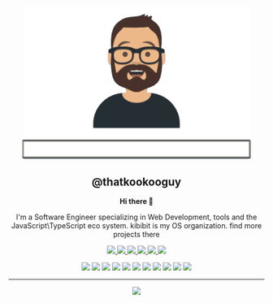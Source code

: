 

<p align="center">
  <a href="https://github.com/thatkookooguy" target="blank"><img src="2020-10-17-12-58-11.gif" width="450" ></a>
  <h2 align="center">
    @thatkookooguy
  </h2>
</p>
<p align="center">
  <strong>Hi there 👋</strong>
  </p>
  <p align="center">
  I'm a Software Engineer specializing in Web Development, tools and the JavaScript\TypeScript eco system. kibibit is my OS organization. find more projects there
</p>
<p align="center">
  <a href="https://stackoverflow.com/story/neilkalman">
    <img src="http://img.shields.io/static/v1?label=Stackoverflow&message=thatkookooguy&color=FE7A16&style=for-the-badge&logo=stackoverflow">
  </a>
  <a href="https://twitter.com/thatkookooguy">
    <img src="http://img.shields.io/static/v1?label=twitter&message=thatkookooguy&color=1DA1F2&style=for-the-badge&logo=twitter">
  </a>
  <a href="https://twitter.com/kibibit_opensrc">
    <img src="http://img.shields.io/static/v1?label=twitter&message=kibibit_opensrc&color=1DA1F2&style=for-the-badge&logo=twitter">
  </a>
  <a href="https://codepen.io/neilkalman">
    <img src="http://img.shields.io/static/v1?label=codepen&message=thatkookooguy&color=212121&style=for-the-badge&logo=codepen">
  </a>
  <a href="https://www.linkedin.com/in/neil-kalman/">
    <img src="http://img.shields.io/static/v1?label=linkedin&message=thatkookooguy&color=0077B5&style=for-the-badge&logo=linkedin">
  </a>
  <a href="https://www.twitch.tv/thatkookooguy">
    <img src="http://img.shields.io/static/v1?label=twitch&message=thatkookooguy&color=9146FF&style=for-the-badge&logo=twitch">
  </a>
</p>
<p align="center">
  <a href="#"><img src="http://img.shields.io/static/v1?label=%20&message=TypeScript&color=007ACC&style=for-the-badge&logo=typescript"></a>
  <a href="#"><img src="http://img.shields.io/static/v1?label=%20&message=JavaScript&color=212121&style=for-the-badge&logo=javascript"></a>
  <a href="#"><img src="http://img.shields.io/static/v1?label=%20&message=HTML&color=212121&style=for-the-badge&logo=html5"></a>
  <a href="#"><img src="http://img.shields.io/static/v1?label=%20&message=SASS&color=212121&style=for-the-badge&logo=sass"></a>
  <a href="#"><img src="http://img.shields.io/static/v1?label=%20&message=css&color=1572B6&style=for-the-badge&logo=css3"></a>
  <a href="#"><img src="http://img.shields.io/static/v1?label=%20&message=angular&color=DD0031&style=for-the-badge&logo=angular"></a>
  <a href="#"><img src="http://img.shields.io/static/v1?label=%20&message=Material%20Design&color=whitesmoke&style=for-the-badge&logo=material-design"></a>
  <a href="#"><img src="http://img.shields.io/static/v1?label=%20&message=jest&color=C21325&style=for-the-badge&logo=jest"></a>
  <a href="#"><img src="http://img.shields.io/static/v1?label=%20&message=git&color=212121&style=for-the-badge&logo=git"></a>
  <a href="#"><img src="http://img.shields.io/static/v1?label=%20&message=nest&color=E0234E&style=for-the-badge&logo=nestjs"></a>
  <a href="#"><img src="http://img.shields.io/static/v1?label=%20&message=kubernetes&color=212121&style=for-the-badge&logo=kubernetes"></a>
</p>
<hr>
<p align="center">
  <img src="https://github-readme-stats.vercel.app/api?username=thatkookooguy&hide=stars&show_icons=true&theme=cobalt">
</p>

<!--
### Spotify Playing 🎧

[![Spotify](https://novatorem.bgstatic.vercel.app/api/spotify)](https://open.spotify.com/user/1261500725)
-->

<!--
**Thatkookooguy/thatkookooguy** is a ✨ _special_ ✨ repository because its `README.md` (this file) appears on your GitHub profile.

Here are some ideas to get you started:

- 🔭 I’m currently working on ...
- 🌱 I’m currently learning ...
- 👯 I’m looking to collaborate on ...
- 🤔 I’m looking for help with ...
- 💬 Ask me about ...
- 📫 How to reach me: ...
- 😄 Pronouns: ...
- ⚡ Fun fact: ...
-->
